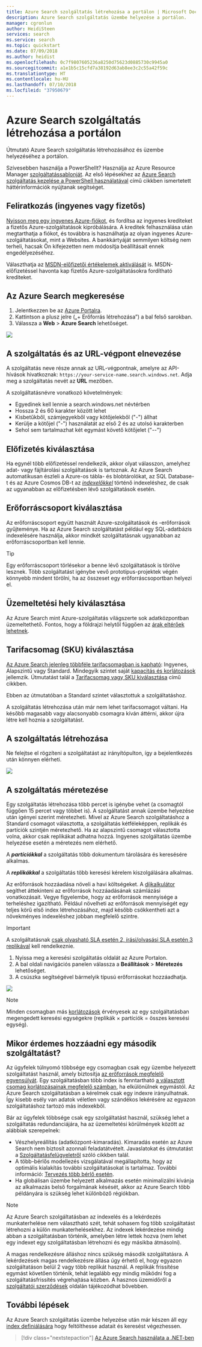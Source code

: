 ```yaml
---
title: Azure Search szolgáltatás létrehozása a portálon | Microsoft Docs
description: Azure Search szolgáltatás üzembe helyezése a portálon.
manager: cgronlun
author: HeidiSteen
services: search
ms.service: search
ms.topic: quickstart
ms.date: 07/09/2018
ms.author: heidist
ms.openlocfilehash: 0c7f9807605236a8250d75623d0885730c9945a0
ms.sourcegitcommit: a1e1b5c15cfd7a38192d63ab8ee3c2c55a42f59c
ms.translationtype: HT
ms.contentlocale: hu-HU
ms.lasthandoff: 07/10/2018
ms.locfileid: "37950679"
---
```

# <a name="create-an-azure-search-service-in-the-portal"></a>Azure Search szolgáltatás létrehozása a portálon

Útmutató Azure Search szolgáltatás létrehozásához és üzembe helyezéséhez a portálon. 

Szívesebben használja a PowerShellt? Használja az Azure Resource Manager [szolgáltatássablonját](https://azure.microsoft.com/resources/templates/101-azure-search-create/). Az első lépésekhez az [Azure Search szolgáltatás kezelése a PowerShell használatával](search-manage-powershell.md) című cikkben ismertetett háttérinformációk nyújtanak segítséget.

## <a name="subscribe-free-or-paid"></a>Feliratkozás (ingyenes vagy fizetős)

[Nyisson meg egy ingyenes Azure-fiókot](https://azure.microsoft.com/pricing/free-trial/?WT.mc_id=A261C142F), és fordítsa az ingyenes krediteket a fizetős Azure-szolgáltatások kipróbálására. A kreditek felhasználása után megtarthatja a fiókot, és továbbra is használhatja az olyan ingyenes Azure-szolgáltatásokat, mint a Websites. A bankkártyáját semmilyen költség nem terheli, hacsak Ön kifejezetten nem módosítja beállításait ennek engedélyezéséhez.

Választhatja az [MSDN-előfizetői értékelemek aktiválását](https://azure.microsoft.com/pricing/member-offers/msdn-benefits-details/?WT.mc_id=A261C142F) is. MSDN-előfizetéssel havonta kap fizetős Azure-szolgáltatásokra fordítható krediteket. 

## <a name="find-azure-search"></a>Az Azure Search megkeresése
1. Jelentkezzen be az [Azure Portalra](https://portal.azure.com/).
2. Kattintson a plusz jelre („+ Erőforrás létrehozása”) a bal felső sarokban.
3. Válassza a **Web** > **Azure Search** lehetőséget.

![](./media/search-create-service-portal/find-search3.png)

## <a name="name-the-service-and-url-endpoint"></a>A szolgáltatás és az URL-végpont elnevezése

A szolgáltatás neve része annak az URL-végpontnak, amelyre az API-hívások hivatkoznak: `https://your-service-name.search.windows.net`. Adja meg a szolgáltatás nevét az **URL** mezőben. 

A szolgáltatásnévre vonatkozó követelmények:
   * Egyedinek kell lennie a search.windows.net névtérben
   * Hossza 2 és 60 karakter között lehet
   * Kisbetűkből, számjegyekből vagy kötőjelekből ("-") állhat
   * Kerülje a kötőjel ("-") használatát az első 2 és az utolsó karakterben
   * Sehol sem tartalmazhat két egymást követő kötőjelet ("--")

## <a name="select-a-subscription"></a>Előfizetés kiválasztása
Ha egynél több előfizetéssel rendelkezik, akkor olyat válasszon, amelyhez adat- vagy fájltárolási szolgáltatások is tartoznak. Az Azure Search automatikusan észleli a Azure-os tábla- és blobtárolókat, az SQL Database-t és az Azure Cosmos DB-t az [*indexelőkkel*](search-indexer-overview.md) történő indexeléshez, de csak az ugyanabban az előfizetésben lévő szolgáltatások esetén.

## <a name="select-a-resource-group"></a>Erőforráscsoport kiválasztása
Az erőforráscsoport együtt használt Azure-szolgáltatások és -erőforrások gyűjteménye. Ha az Azure Search szolgáltatást például egy SQL-adatbázis indexelésére használja, akkor mindkét szolgáltatásnak ugyanabban az erőforráscsoportban kell lennie.

> [!TIP]
> Egy erőforráscsoport törlésekor a benne lévő szolgáltatások is törölve lesznek. Több szolgáltatást igénybe vevő prototípus-projektek végén könnyebb mindent törölni, ha az összeset egy erőforráscsoportban helyezi el. 

## <a name="select-a-hosting-location"></a>Üzemeltetési hely kiválasztása 
Az Azure Search mint Azure-szolgáltatás világszerte sok adatközpontban üzemeltethető. Fontos, hogy a földrajzi helytől függően az [árak eltérőek lehetnek](https://azure.microsoft.com/pricing/details/search/).

## <a name="select-a-pricing-tier-sku"></a>Tarifacsomag (SKU) kiválasztása
[Az Azure Search jelenleg többféle tarifacsomagban is kapható](https://azure.microsoft.com/pricing/details/search/): Ingyenes, Alapszintű vagy Standard. Mindegyik szintet saját [kapacitás és korlátozások](search-limits-quotas-capacity.md) jellemzik. Útmutatást talál a [Tarifacsomag vagy SKU kiválasztása](search-sku-tier.md) című cikkben.

Ebben az útmutatóban a Standard szintet választottuk a szolgáltatáshoz.

A szolgáltatás létrehozása után már nem lehet tarifacsomagot váltani. Ha később magasabb vagy alacsonyabb csomagra kíván áttérni, akkor újra létre kell hoznia a szolgáltatást.

## <a name="create-your-service"></a>A szolgáltatás létrehozása

Ne felejtse el rögzíteni a szolgáltatást az irányítópulton, így a bejelentkezés után könnyen elérheti.

![](./media/search-create-service-portal/new-service3.png)

## <a name="scale-your-service"></a>A szolgáltatás méretezése
Egy szolgáltatás létrehozása több percet is igénybe vehet (a csomagtól függően 15 percet vagy többet is). A szolgáltatást annak üzembe helyezése után igényei szerint méretezheti. Mivel az Azure Search szolgáltatáshoz a Standard csomagot választotta, a szolgáltatás kétféleképpen, replikák és partíciók szintjén méretezhető. Ha az alapszintű csomagot választotta volna, akkor csak replikákat adhatna hozzá. Ingyenes szolgáltatás üzembe helyezése esetén a méretezés nem elérhető.

A ***partíciókkal*** a szolgáltatás több dokumentum tárolására és keresésére alkalmas.

A ***replikákkal*** a szolgáltatás több keresési kérelem kiszolgálására alkalmas.

Az erőforrások hozzáadása növeli a havi költségeket. A [díjkalkulátor](https://azure.microsoft.com/pricing/calculator/) segíthet áttekinteni az erőforrások hozzáadásának számlázási vonatkozásait. Vegye figyelembe, hogy az erőforrások mennyisége a terheléshez igazítható. Például növelheti az erőforrások mennyiségét egy teljes körű első index létrehozásához, majd később csökkentheti azt a növekményes indexeléshez jobban megfelelő szintre.

> [!Important]
> A szolgáltatásnak [csak olvasható SLA esetén 2, írási/olvasási SLA esetén 3 replikával](https://azure.microsoft.com/support/legal/sla/search/v1_0/) kell rendelkeznie.

1. Nyissa meg a keresési szolgáltatás oldalát az Azure Portalon.
2. A bal oldali navigációs panelen válassza a **Beállítások** > **Méretezés** lehetőséget.
3. A csúszka segítségével bármelyik típusú erőforrásokat hozzáadhatja.

![](./media/search-create-service-portal/settings-scale.png)

> [!Note] 
> Minden csomagban más [korlátozások](search-limits-quotas-capacity.md) érvényesek az egy szolgáltatásban megengedett keresési egységekre (replikák × partíciók = összes keresési egység).

## <a name="when-to-add-a-second-service"></a>Mikor érdemes hozzáadni egy második szolgáltatást?

Az ügyfelek túlnyomó többsége egy csomagban csak egy üzembe helyezett szolgáltatást használ, amely biztosítja [az erőforrások megfelelő egyensúlyát](search-sku-tier.md). Egy szolgáltatásban több index is fenntartható [a választott csomag korlátozásainak megfelelő számban](search-capacity-planning.md), ha elkülönülnek egymástól. Az Azure Search szolgáltatásban a kérelmek csak egy indexre irányulhatnak. Így kisebb esély van adatok véletlen vagy szándékos lekérésére az egyazon szolgáltatáshoz tartozó más indexekből.

Bár az ügyfelek többsége csak egy szolgáltatást használ, szükség lehet a szolgáltatás redundanciájára, ha az üzemeltetési körülmények között az alábbiak szerepelnek:

+ Vészhelyreállítás (adatközpont-kimaradás). Kimaradás esetén az Azure Search nem biztosít azonnali feladatátvételt. Javaslatokat és útmutatást a [Szolgáltatásfelügyeletről](search-manage.md) szóló cikkben talál.
+ A több-bérlős modellezés vizsgálatával megállapította, hogy az optimális kialakítás további szolgáltatásokat is tartalmaz. További információ: [Tervezés több bérlő esetén](search-modeling-multitenant-saas-applications.md).
+ Ha globálisan üzembe helyezett alkalmazás esetén minimalizálni kívánja az alkalmazás belső forgalmának késését, akkor az Azure Search több példányára is szükség lehet különböző régiókban.

> [!NOTE]
> Az Azure Search szolgáltatásban az indexelés és a lekérdezés munkaterhelése nem választható szét, tehát sohasem fog több szolgáltatást létrehozni a külön munkaterhelésekhez. Az indexek lekérdezése mindig abban a szolgáltatásban történik, amelyben létre lettek hozva (nem lehet egy indexet egy szolgáltatásban létrehozni és egy másikba átmásolni).
>

A magas rendelkezésre álláshoz nincs szükség második szolgáltatásra. A lekérdezések magas rendelkezésre állása úgy érhető el, hogy egyazon szolgáltatáson belül 2 vagy több replikát használ. A replikák frissítése egymást követően történik, tehát legalább egy mindig működni fog a szolgáltatásfrissítés végrehajtása közben. A hasznos üzemidőről a [szolgáltatói szerződések](https://azure.microsoft.com/support/legal/sla/search/v1_0/) oldalán tájékozódhat bővebben.

## <a name="next-steps"></a>További lépések
Az Azure Search szolgáltatás üzembe helyezése után már készen áll egy [index definiálására](search-what-is-an-index.md) hogy feltölthesse adatait és keresést végezhessen. 

> [!div class="nextstepaction"]
> [Az Azure Search használata a .NET-ben](search-howto-dotnet-sdk.md)
